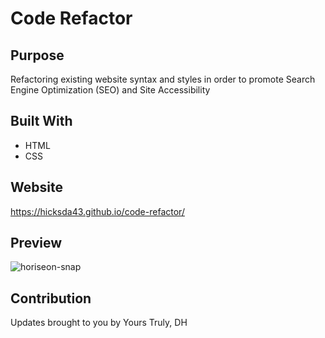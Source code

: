 # Code Refactor

## Purpose
Refactoring existing website syntax and styles in order to promote Search Engine Optimization (SEO) and Site Accessibility

## Built With
* HTML
* CSS

## Website
https://hicksda43.github.io/code-refactor/

## Preview
![horiseon-snap](https://user-images.githubusercontent.com/93965675/144783819-7e013dff-e776-4c8c-acac-e900897e0f77.jpeg)


## Contribution
Updates brought to you by Yours Truly, DH
